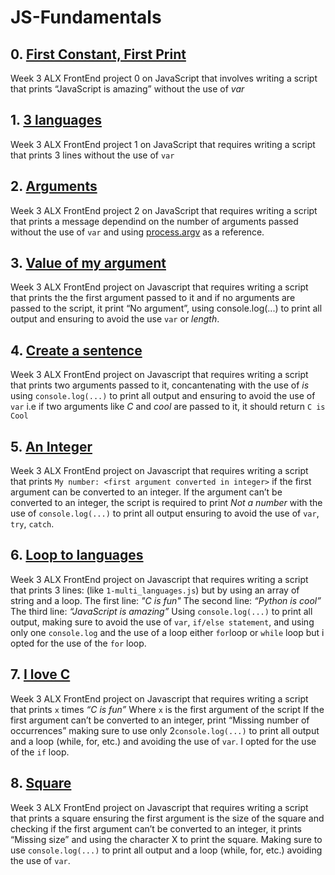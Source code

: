 # JS-Fundamentals

## 0. [First Constant, First Print](https://github.com/The-Motolani/JS-Fundamentals/blob/main/0-javascript_is_amazing.js)
Week 3 ALX FrontEnd project 0 on JavaScript that involves writing a script that prints “JavaScript is amazing” without the use of *var*

## 1. [3 languages](https://github.com/The-Motolani/JS-Fundamentals/blob/main/1-multi_languages.js)
Week 3 ALX FrontEnd project 1 on JavaScript that requires writing a script that prints 3 lines without the use of `var`

## 2. [Arguments](https://github.com/The-Motolani/JS-Fundamentals/blob/main/2-arguments.js)
Week 3 ALX FrontEnd project 2 on JavaScript that requires writing a script that prints a message dependind on the number of arguments passed without the use of `var` and using [process.argv](https://nodejs.org/api/process.html#process_process_argv) as a reference.

## 3. [Value of my argument](https://github.com/The-Motolani/JS-Fundamentals/blob/main/3-value_argument.js)
Week 3 ALX FrontEnd project on Javascript that requires writing a script that prints the  the first argument passed to it and if no arguments are passed to the script, it print “No argument”, using console.log(...) to print all output and ensuring to avoid the use `var` or *length*.

## 4. [Create a sentence](https://github.com/The-Motolani/JS-Fundamentals/blob/main/4-concat.js)
Week 3 ALX FrontEnd project on Javascript that requires writing a script that prints two arguments passed to it, concantenating with the use of *is* using `console.log(...)` to print all output and ensuring to avoid the use of `var` i.e if two arguments like *C* and *cool* are passed to it, it should return `C is Cool`

## 5. [An Integer](https://github.com/The-Motolani/JS-Fundamentals/blob/main/5-to_integer.js)
Week 3 ALX FrontEnd project on Javascript that requires writing a script that prints `My number: <first argument converted in integer>` if the first argument can be converted to an integer. If the argument can’t be converted to an integer, the script is required to print *Not a number* with the use of `console.log(...)` to print all output ensuring to avoid the use of `var`, `try`, `catch`.

## 6. [Loop to languages]()
Week 3 ALX FrontEnd project on Javascript that requires writing a script that prints 3 lines: (like `1-multi_languages.js`) but by using an array of string and a loop.
The first line: *"C is fun"*
The second line: *“Python is cool”*
The third line: *“JavaScript is amazing”*
Using `console.log(...)` to print all output, making sure to avoid the use of `var`, `if/else statement`, and using only one `console.log` and the use of a loop either `for`loop or `while` loop but i opted for the use of the `for` loop.

## 7. [I love C](https://github.com/The-Motolani/JS-Fundamentals/blob/main/7-multi_c.js)
Week 3 ALX FrontEnd project on Javascript that requires writing a script that prints `x` times *“C is fun”*
Where `x` is the first argument of the script
If the first argument can’t be converted to an integer, print “Missing number of occurrences”
making sure to use only 2`console.log(...)` to print all output and a loop (while, for, etc.) and avoiding the use of `var`. I opted for the use of the `if` loop.

## 8. [Square]()
Week 3 ALX FrontEnd project on Javascript that requires writing a script that prints a square ensuring the first argument is the size of the square and checking if the first argument can’t be converted to an integer, it prints “Missing size” and using the character X to print the square. 
Making sure to use `console.log(...)` to print all output and a loop (while, for, etc.) avoiding the use of `var`.